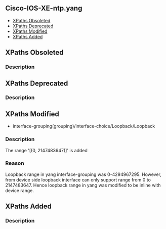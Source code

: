 ## Cisco-IOS-XE-ntp.yang


- [XPaths Obsoleted](#xpaths-obsoleted)
- [XPaths Deprecated](#xpaths-deprecated)
- [XPaths Modified](#xpaths-modified)
- [XPaths Added](#xpaths-added)

## XPaths Obsoleted

### Description

## XPaths Deprecated

### Description

## XPaths Modified

- interface-grouping(grouping)/interface-choice/Loopback/Loopback

### Description

The range '[(0, 2147483647)]' is added

### Reason

Loopback range in yang interface-grouping was 0-4294967295. However, from device side loopback interface can only support range from 0 to 2147483647. Hence loopback range in yang was modified to be inline with device range.

## XPaths Added

### Description
